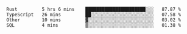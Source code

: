 <!--START_SECTION:waka-->
```text
Rust         5 hrs 6 mins    ██████████████████████░░░   87.87 % 
TypeScript   26 mins         ██░░░░░░░░░░░░░░░░░░░░░░░   07.58 % 
Other        10 mins         ▓░░░░░░░░░░░░░░░░░░░░░░░░   03.02 % 
SQL          4 mins          ▒░░░░░░░░░░░░░░░░░░░░░░░░   01.38 % 
```
<!--END_SECTION:waka-->
